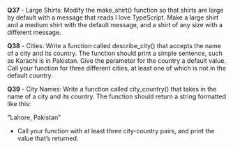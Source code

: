 **Q37** - Large Shirts: Modify the make_shirt() function so that shirts are large by default with a message that reads I love TypeScript. Make a large shirt and a medium shirt with the default message, and a shirt of any size with a different message.

**Q38** - Cities: Write a function called describe_city() that accepts the name of a city and its country. The function should print a simple sentence, such as Karachi is in Pakistan. Give the parameter for the country a default value. Call your function for three different cities, at least one of which is not in the default country.

**Q39** - City Names: Write a function called city_country() that takes in the name of a city and its country. The function should return a string formatted like this:

"Lahore, Pakistan"

- Call your function with at least three city-country pairs, and print the value that’s returned.
